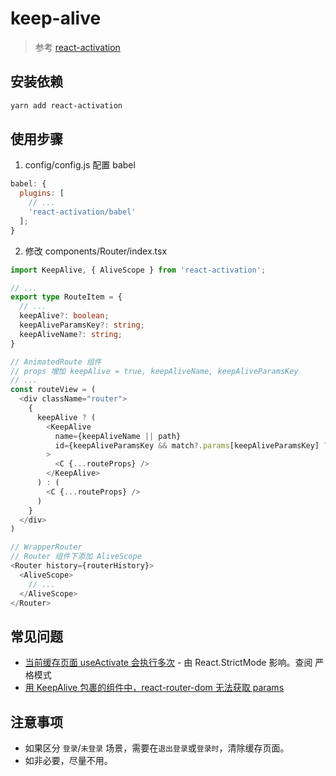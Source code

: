 # keep-alive

> 参考 [react-activation]

## 安装依赖

```bash
yarn add react-activation
```

## 使用步骤

1. config/config.js 配置 babel

```javascript
babel: {
  plugins: [
    // ...
    'react-activation/babel'
  ];
}
```

2. 修改 components/Router/index.tsx

```typescript
import KeepAlive, { AliveScope } from 'react-activation';

// ...
export type RouteItem = {
  // ...
  keepAlive?: boolean;
  keepAliveParamsKey?: string;
  keepAliveName?: string;
}

// AnimatedRoute 组件
// props 增加 keepAlive = true, keepAliveName, keepAliveParamsKey
// ...
const routeView = (
  <div className="router">
    {
      keepAlive ? (
        <KeepAlive
          name={keepAliveName || path}
          id={keepAliveParamsKey && match?.params[keepAliveParamsKey] ? match.params[keepAliveParamsKey] : (void 0)}
        >
          <C {...routeProps} />
        </KeepAlive>
      ) : (
        <C {...routeProps} />
      )
    }
  </div>
)

// WrapperRouter
// Router 组件下添加 AliveScope
<Router history={routerHistory}>
  <AliveScope>
    // ...
  </AliveScope>
</Router>
```

## 常见问题

- [当前缓存页面 useActivate 会执行多次](https://github.com/CJY0208/react-activation/issues/111) - 由 React.StrictMode 影响。查阅 严格模式
- [用 KeepAlive 包裹的组件中，react-router-dom 无法获取 params](https://github.com/CJY0208/react-activation/issues/43)

[react-activation]: https://www.npmjs.com/package/react-activation

## 注意事项

- 如果区分 `登录`/`未登录` 场景，需要在`退出登录`或`登录时`，清除缓存页面。
- 如非必要，尽量不用。
